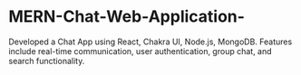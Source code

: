 # MERN-Chat-Web-Application-
 Developed a Chat App using React, Chakra UI, Node.js, MongoDB. Features include real-time communication, user authentication, group chat, and search functionality.
